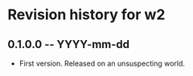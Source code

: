 # Revision history for w2

## 0.1.0.0 -- YYYY-mm-dd

* First version. Released on an unsuspecting world.
